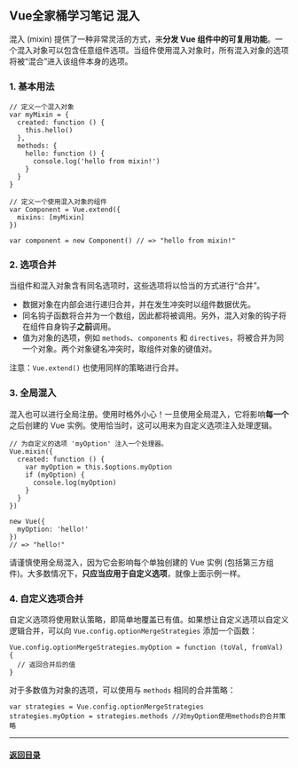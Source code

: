 ## Vue全家桶学习笔记 混入

混入 (mixin) 提供了一种非常灵活的方式，来**分发 Vue 组件中的可复用功能**。一个混入对象可以包含任意组件选项。当组件使用混入对象时，所有混入对象的选项将被“混合”进入该组件本身的选项。

### 1. 基本用法

```
// 定义一个混入对象
var myMixin = {
  created: function () {
    this.hello()
  },
  methods: {
    hello: function () {
      console.log('hello from mixin!')
    }
  }
}

// 定义一个使用混入对象的组件
var Component = Vue.extend({
  mixins: [myMixin]
})

var component = new Component() // => "hello from mixin!"
```

### 2. 选项合并

当组件和混入对象含有同名选项时，这些选项将以恰当的方式进行“合并”。

+ 数据对象在内部会进行递归合并，并在发生冲突时以组件数据优先。
+ 同名钩子函数将合并为一个数组，因此都将被调用。另外，混入对象的钩子将在组件自身钩子**之前**调用。
+ 值为对象的选项，例如 `methods`、`components` 和 `directives`，将被合并为同一个对象。两个对象键名冲突时，取组件对象的键值对。

注意：`Vue.extend()` 也使用同样的策略进行合并。

### 3. 全局混入

混入也可以进行全局注册。使用时格外小心！一旦使用全局混入，它将影响**每一个**之后创建的 Vue 实例。使用恰当时，这可以用来为自定义选项注入处理逻辑。

```
// 为自定义的选项 'myOption' 注入一个处理器。
Vue.mixin({
  created: function () {
    var myOption = this.$options.myOption
    if (myOption) {
      console.log(myOption)
    }
  }
})

new Vue({
  myOption: 'hello!'
})
// => "hello!"
```

请谨慎使用全局混入，因为它会影响每个单独创建的 Vue 实例 (包括第三方组件)。大多数情况下，**只应当应用于自定义选项**，就像上面示例一样。

### 4. 自定义选项合并

自定义选项将使用默认策略，即简单地覆盖已有值。如果想让自定义选项以自定义逻辑合并，可以向 `Vue.config.optionMergeStrategies` 添加一个函数：

```
Vue.config.optionMergeStrategies.myOption = function (toVal, fromVal) {
  // 返回合并后的值
}
```

对于多数值为对象的选项，可以使用与 `methods` 相同的合并策略：

```
var strategies = Vue.config.optionMergeStrategies
strategies.myOption = strategies.methods //对myOption使用methods的合并策略
```







---

#### [返回目录](./)